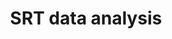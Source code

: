 ---
layout: default
title: SRT data analysis
tags: bioinformatics
jump: https://slides.com/wzxu/img-srt-analysis/fullscreen
icon: slides.png
---